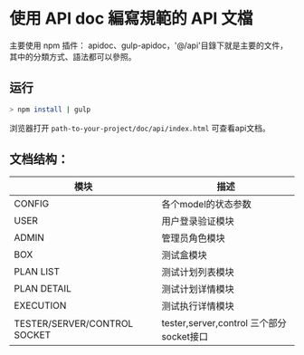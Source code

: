 # 使用 API doc 編寫規範的 API 文檔
主要使用 npm 插件： apidoc、gulp-apidoc，'@/api'目錄下就是主要的文件，其中的分類方式、語法都可以參照。

## 运行
```bash
> npm install | gulp
```

浏览器打开 `path-to-your-project/doc/api/index.html` 可查看api文档。

## 文档结构：

| 模块        | 描述                |
| ----------- | -----------         |
| CONFIG      | 各个model的状态参数 |
| USER        | 用户登录验证模块    |
| ADMIN       | 管理员角色模块      |
| BOX         | 测试盒模块          |
| PLAN LIST   | 测试计划列表模块    |
| PLAN DETAIL | 测试计划详情模块    |
| EXECUTION   | 测试执行详情模块    |
| TESTER/SERVER/CONTROL SOCKET | tester,server,control 三个部分socket接口 |